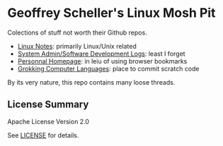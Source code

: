 # Geoffrey Scheller's Linux Mosh Pit

Colections of stuff not worth their Github repos.

* [Linux Notes](notes/): primarily Linux/Unix related
* [System Admin/Software Development Logs](adminLogs/): least I forget
* [Personnal Homepage](web/): in leiu of using browser bookmarks
* [Grokking Computer Languages](grok/): place to commit scratch code

By its very nature, this repo contains many loose threads.

## License Summary

Apache License Version 2.0

See [LICENSE](LICENSE) for details.
